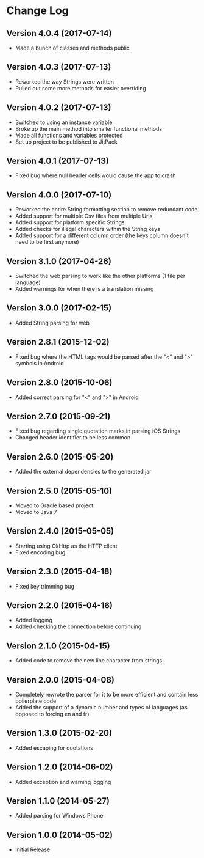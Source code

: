 # Change Log

## Version 4.0.4 (2017-07-14)
* Made a bunch of classes and methods public

## Version 4.0.3 (2017-07-13)
* Reworked the way Strings were written 
* Pulled out some more methods for easier overriding

## Version 4.0.2 (2017-07-13)
* Switched to using an instance variable
* Broke up the main method into smaller functional methods
* Made all functions and variables protected 
* Set up project to be published to JitPack

## Version 4.0.1 (2017-07-13)
* Fixed bug where null header cells would cause the app to crash

## Version 4.0.0 (2017-07-10)
* Reworked the entire String formatting section to remove redundant code
* Added support for multiple Csv files from multiple Urls
* Added support for platform specific Strings
* Added checks for illegal characters within the String keys
* Added support for a different column order (the keys column doesn't need to be first anymore) 

## Version 3.1.0 (2017-04-26)
* Switched the web parsing to work like the other platforms (1 file per language) 
* Added warnings for when there is a translation missing

## Version 3.0.0 (2017-02-15)
* Added String parsing for web

## Version 2.8.1 (2015-12-02)
* Fixed bug where the HTML tags would be parsed after the "<" and ">" symbols in Android

## Version 2.8.0 (2015-10-06)
* Added correct parsing for "<" and ">" in Android

## Version 2.7.0 (2015-09-21)
* Fixed bug regarding single quotation marks in parsing iOS Strings
* Changed header identifier to be less common 

## Version 2.6.0 (2015-05-20)
* Added the external dependencies to the generated jar

## Version 2.5.0 (2015-05-10)
* Moved to Gradle based project
* Moved to Java 7

## Version 2.4.0 (2015-05-05)
* Starting using OkHttp as the HTTP client
* Fixed encoding bug

## Version 2.3.0 (2015-04-18)
* Fixed key trimming bug

## Version 2.2.0 (2015-04-16)
* Added logging
* Added checking the connection before continuing

## Version 2.1.0 (2015-04-15)
* Added code to remove the new line character from strings

## Version 2.0.0 (2015-04-08)
* Completely rewrote the parser for it to be more efficient and contain less boilerplate code
* Added the support of a dynamic number and types of languages (as opposed to forcing en and fr)

## Version 1.3.0 (2015-02-20)
* Added escaping for quotations

## Version 1.2.0 (2014-06-02)
* Added exception and warning logging

## Version 1.1.0 (2014-05-27)
* Added parsing for Windows Phone

## Version 1.0.0 (2014-05-02)
* Initial Release